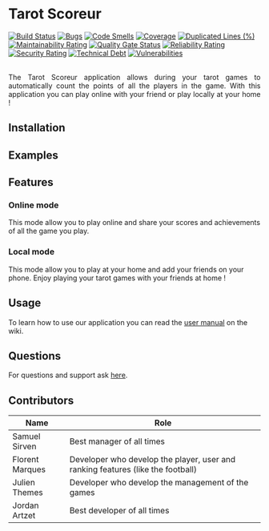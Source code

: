 
# Tarot Scoreur

[![Build Status](https://codefirst.iut.uca.fr/api/badges/jordan.artzet/SFJJ-TarotScoreur/status.svg)](https://codefirst.iut.uca.fr/jordan.artzet/SFJJ-TarotScoreur)
[![Bugs](https://codefirst.iut.uca.fr/sonar/api/project_badges/measure?project=SFJJ-TarotScoreur&metric=bugs&token=caad45465962b160185130fecf36892788f91e2c)](https://codefirst.iut.uca.fr/sonar/dashboard?id=SFJJ-TarotScoreur)
[![Code Smells](https://codefirst.iut.uca.fr/sonar/api/project_badges/measure?project=SFJJ-TarotScoreur&metric=code_smells&token=caad45465962b160185130fecf36892788f91e2c)](https://codefirst.iut.uca.fr/sonar/dashboard?id=SFJJ-TarotScoreur)
[![Coverage](https://codefirst.iut.uca.fr/sonar/api/project_badges/measure?project=SFJJ-TarotScoreur&metric=coverage&token=caad45465962b160185130fecf36892788f91e2c)](https://codefirst.iut.uca.fr/sonar/dashboard?id=SFJJ-TarotScoreur)
[![Duplicated Lines (%)](https://codefirst.iut.uca.fr/sonar/api/project_badges/measure?project=SFJJ-TarotScoreur&metric=duplicated_lines_density&token=caad45465962b160185130fecf36892788f91e2c)](https://codefirst.iut.uca.fr/sonar/dashboard?id=SFJJ-TarotScoreur)
[![Maintainability Rating](https://codefirst.iut.uca.fr/sonar/api/project_badges/measure?project=SFJJ-TarotScoreur&metric=sqale_rating&token=caad45465962b160185130fecf36892788f91e2c)](https://codefirst.iut.uca.fr/sonar/dashboard?id=SFJJ-TarotScoreur)
[![Quality Gate Status](https://codefirst.iut.uca.fr/sonar/api/project_badges/measure?project=SFJJ-TarotScoreur&metric=alert_status&token=caad45465962b160185130fecf36892788f91e2c)](https://codefirst.iut.uca.fr/sonar/dashboard?id=SFJJ-TarotScoreur)
[![Reliability Rating](https://codefirst.iut.uca.fr/sonar/api/project_badges/measure?project=SFJJ-TarotScoreur&metric=reliability_rating&token=caad45465962b160185130fecf36892788f91e2c)](https://codefirst.iut.uca.fr/sonar/dashboard?id=SFJJ-TarotScoreur)
[![Security Rating](https://codefirst.iut.uca.fr/sonar/api/project_badges/measure?project=SFJJ-TarotScoreur&metric=security_rating&token=caad45465962b160185130fecf36892788f91e2c)](https://codefirst.iut.uca.fr/sonar/dashboard?id=SFJJ-TarotScoreur)
[![Technical Debt](https://codefirst.iut.uca.fr/sonar/api/project_badges/measure?project=SFJJ-TarotScoreur&metric=sqale_index&token=caad45465962b160185130fecf36892788f91e2c)](https://codefirst.iut.uca.fr/sonar/dashboard?id=SFJJ-TarotScoreur)
[![Vulnerabilities](https://codefirst.iut.uca.fr/sonar/api/project_badges/measure?project=SFJJ-TarotScoreur&metric=vulnerabilities&token=caad45465962b160185130fecf36892788f91e2c)](https://codefirst.iut.uca.fr/sonar/dashboard?id=SFJJ-TarotScoreur)


<!-- Présentation -->
<div style="text-align: justify">
    <p>
    </br>
        The Tarot Scoreur application allows during your tarot games to automatically count the points of all the players in the game. With this application you can play online with your friend or play locally at your home !
    </br>
    </p>
</div>

## **Installation**

## **Examples**

<!-- Mettre des images de l'application par le future -->

## **Features**

<!-- Qu'est ce que l'on peut faire avec l'application
     Présentation de toutes les fontionnalités -->

### Online mode

This mode allow you to play online and share your scores and achievements of all the game you play.

### Local mode

This mode allow you to play at your home and add your friends on your phone. Enjoy playing your tarot games with your friends at home !

## **Usage**

To learn how to use our application you can read the [user manual](https://codefirst.iut.uca.fr/git/jordan.artzet/SFJJ-TarotScoreur/wiki/Tarot-Scoreur-en) on the wiki.
 

## **Questions**

For questions and support ask [here](#).

## **Contributors**

| Name | Role |
|------|------|
|Samuel Sirven | Best manager of all times |
|Florent Marques | Developer who develop the player, user and ranking features (like the football) |
|Julien Themes | Developer who develop the management of the games|
|Jordan Artzet | Best developer of all times |



